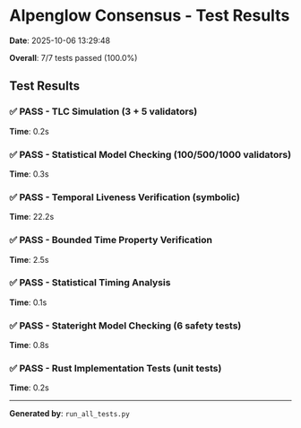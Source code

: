 # Alpenglow Consensus - Test Results

**Date**: 2025-10-06 13:29:48

**Overall**: 7/7 tests passed (100.0%)

## Test Results

### ✅ PASS - TLC Simulation (3 + 5 validators)

**Time**: 0.2s

### ✅ PASS - Statistical Model Checking (100/500/1000 validators)

**Time**: 0.3s

### ✅ PASS - Temporal Liveness Verification (symbolic)

**Time**: 22.2s

### ✅ PASS - Bounded Time Property Verification

**Time**: 2.5s

### ✅ PASS - Statistical Timing Analysis

**Time**: 0.1s

### ✅ PASS - Stateright Model Checking (6 safety tests)

**Time**: 0.8s

### ✅ PASS - Rust Implementation Tests (unit tests)

**Time**: 0.2s

---

**Generated by**: `run_all_tests.py`

